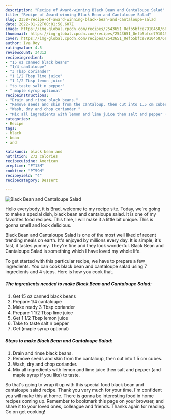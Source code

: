 ```yaml
---
description: "Recipe of Award-winning Black Bean and Cantaloupe Salad"
title: "Recipe of Award-winning Black Bean and Cantaloupe Salad"
slug: 2358-recipe-of-award-winning-black-bean-and-cantaloupe-salad
date: 2022-01-22T00:01:58.607Z
image: https://img-global.cpcdn.com/recipes/2543651_0efb5bfce7910450/680x482cq70/black-bean-and-cantaloupe-salad-recipe-main-photo.jpg
thumbnail: https://img-global.cpcdn.com/recipes/2543651_0efb5bfce7910450/680x482cq70/black-bean-and-cantaloupe-salad-recipe-main-photo.jpg
cover: https://img-global.cpcdn.com/recipes/2543651_0efb5bfce7910450/680x482cq70/black-bean-and-cantaloupe-salad-recipe-main-photo.jpg
author: Iva Roy
ratingvalue: 4.5
reviewcount: 34312
recipeingredient:
- "15 oz canned black beans"
- "1/4 cantaloupe"
- "3 Tbsp coriander"
- "1 1/2 Tbsp lime juice"
- "1 1/2 Tbsp lemon juice"
- "to taste salt n pepper"
- " maple syrup optional"
recipeinstructions:
- "Drain and rinse black beans."
- "Remove seeds and skin from the cantaloup, then cut into 1.5 cm cubes."
- "Wash, dry and chop coriander."
- "Mix all ingredients with lemon and lime juice then salt and pepper (and maple syrup if you like) to taste."
categories:
- Recipe
tags:
- black
- bean
- and

katakunci: black bean and 
nutrition: 272 calories
recipecuisine: American
preptime: "PT13M"
cooktime: "PT59M"
recipeyield: "4"
recipecategory: Dessert

---
```



![Black Bean and Cantaloupe Salad](https://img-global.cpcdn.com/recipes/2543651_0efb5bfce7910450/680x482cq70/black-bean-and-cantaloupe-salad-recipe-main-photo.jpg)

Hello everybody, it is Brad, welcome to my recipe site. Today, we're going to make a special dish, black bean and cantaloupe salad. It is one of my favorites food recipes. This time, I will make it a little bit unique. This is gonna smell and look delicious.

Black Bean and Cantaloupe Salad is one of the most well liked of recent trending meals on earth. It's enjoyed by millions every day. It is simple, it's fast, it tastes yummy. They're fine and they look wonderful. Black Bean and Cantaloupe Salad is something which I have loved my whole life.




To get started with this particular recipe, we have to prepare a few ingredients. You can cook black bean and cantaloupe salad using 7 ingredients and 4 steps. Here is how you cook that.

<!--inarticleads1-->

##### The ingredients needed to make Black Bean and Cantaloupe Salad:

1. Get 15 oz canned black beans
1. Prepare 1/4 cantaloupe
1. Make ready 3 Tbsp coriander
1. Prepare 1 1/2 Tbsp lime juice
1. Get 1 1/2 Tbsp lemon juice
1. Take to taste salt n pepper
1. Get  (maple syrup optional)




<!--inarticleads2-->

##### Steps to make Black Bean and Cantaloupe Salad:

1. Drain and rinse black beans.
1. Remove seeds and skin from the cantaloup, then cut into 1.5 cm cubes.
1. Wash, dry and chop coriander.
1. Mix all ingredients with lemon and lime juice then salt and pepper (and maple syrup if you like) to taste.




So that's going to wrap it up with this special food black bean and cantaloupe salad recipe. Thank you very much for your time. I'm confident you will make this at home. There is gonna be interesting food in home recipes coming up. Remember to bookmark this page on your browser, and share it to your loved ones, colleague and friends. Thanks again for reading. Go on get cooking!
